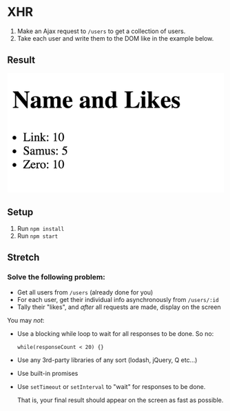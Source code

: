 # XHR

1. Make an Ajax request to `/users` to get a collection of users.
2. Take each user and write them to the DOM like in the example below.

## Result
![](example.png)

## Setup
1. Run `npm install`
2. Run `npm start`


## Stretch

### Solve the following problem:

- Get all users from `/users` (already done for you)
- For each user, get their individual info asynchronously from `/users/:id`
- Tally their "likes", and _after_ all requests are made, display on the screen

You may _not_:

- Use a blocking while loop to wait for all responses to be done.  So no:

  ```
  while(responseCount < 20) {}
  ```

- Use any 3rd-party libraries of any sort (lodash, jQuery, Q etc...)

- Use built-in promises

- Use `setTimeout` or `setInterval` to "wait" for responses to be done.

  That is, your final result should appear on the screen as fast as possible.
